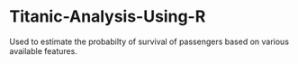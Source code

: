 # Titanic-Analysis-Using-R

Used to estimate the probabilty of survival of passengers based on various available features.
